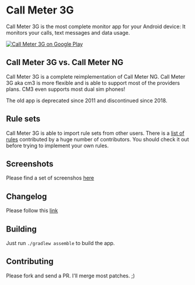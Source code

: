 # Call Meter 3G

Call Meter 3G is the most complete monitor app for your Android device:
It monitors your calls, text messages and data usage.

[![Call Meter 3G on Google Play][1]][2]

## Call Meter 3G vs. Call Meter NG

Call Meter 3G is a complete reimplementation of Call Meter NG.
Call Meter 3G aka cm3 is more flexible and is able to support most of the providers plans.
CM3 even supports most dual sim phones!

The old app is deprecated since 2011 and discontinued since 2018.

## Rule sets

Call Meter 3G is able to import rule sets from other users.
There is a [list of rules][3] contributed by a huge number of contributors.
You should check it out before trying to implement your own rules.

## Screenshots

Please find a set of screenshos [here](https://github.com/felixb/callmeter/tree/master/CallMeter3G/src/main/play/en-US/listing/phoneScreenshots)

## Changelog

Please follow this [link](https://github.com/felixb/callmeter/blob/master/CHANGELOG.md)

## Building

Just run `./gradlew assemble` to build the app.

## Contributing

Please fork and send a PR.
I'll merge most patches. ;)

[1]: https://developer.android.com/images/brand/en_generic_rgb_wo_45.png
[2]: https://play.google.com/store/apps/details?id=de.ub0r.android.callmeter
[3]: https://felixb.github.io/callmeter/rulesets
